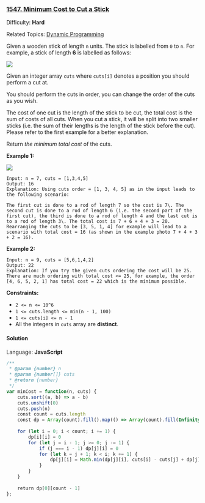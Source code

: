 ### [1547\. Minimum Cost to Cut a Stick](https://leetcode.com/problems/minimum-cost-to-cut-a-stick/)

Difficulty: **Hard**  

Related Topics: [Dynamic Programming](https://leetcode.com/tag/dynamic-programming/)


Given a wooden stick of length `n` units. The stick is labelled from `0` to `n`. For example, a stick of length **6** is labelled as follows:

![](https://assets.leetcode.com/uploads/2020/07/21/statement.jpg)

Given an integer array `cuts` where `cuts[i]` denotes a position you should perform a cut at.

You should perform the cuts in order, you can change the order of the cuts as you wish.

The cost of one cut is the length of the stick to be cut, the total cost is the sum of costs of all cuts. When you cut a stick, it will be split into two smaller sticks (i.e. the sum of their lengths is the length of the stick before the cut). Please refer to the first example for a better explanation.

Return _the minimum total cost_ of the cuts.

**Example 1:**

![](https://assets.leetcode.com/uploads/2020/07/23/e1.jpg)

```
Input: n = 7, cuts = [1,3,4,5]
Output: 16
Explanation: Using cuts order = [1, 3, 4, 5] as in the input leads to the following scenario:

The first cut is done to a rod of length 7 so the cost is 7\. The second cut is done to a rod of length 6 (i.e. the second part of the first cut), the third is done to a rod of length 4 and the last cut is to a rod of length 3\. The total cost is 7 + 6 + 4 + 3 = 20.
Rearranging the cuts to be [3, 5, 1, 4] for example will lead to a scenario with total cost = 16 (as shown in the example photo 7 + 4 + 3 + 2 = 16).
```

**Example 2:**

```
Input: n = 9, cuts = [5,6,1,4,2]
Output: 22
Explanation: If you try the given cuts ordering the cost will be 25.
There are much ordering with total cost <= 25, for example, the order [4, 6, 5, 2, 1] has total cost = 22 which is the minimum possible.
```

**Constraints:**

*   `2 <= n <= 10^6`
*   `1 <= cuts.length <= min(n - 1, 100)`
*   `1 <= cuts[i] <= n - 1`
*   All the integers in `cuts` array are **distinct**.


#### Solution

Language: **JavaScript**

```javascript
/**
 * @param {number} n
 * @param {number[]} cuts
 * @return {number}
 */
var minCost = function(n, cuts) {
    cuts.sort((a, b) => a - b)
    cuts.unshift(0)
    cuts.push(n)
    const count = cuts.length
    const dp = Array(count).fill().map(() => Array(count).fill(Infinity))
    
    for (let i = 0; i < count; i += 1) {
        dp[i][i] = 0
        for (let j = i - 1; j >= 0; j -= 1) {
            if (j === i - 1) dp[j][i] = 0
            for (let k = j + 1; k < i; k += 1) {
                dp[j][i] = Math.min(dp[j][i], cuts[i] - cuts[j] + dp[j][k] + dp[k][i])
            }
        }
    }
    
    return dp[0][count - 1]
};
```